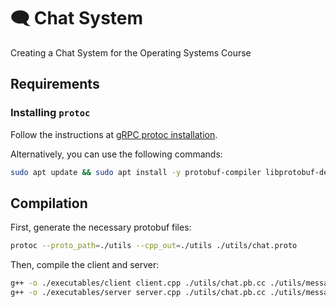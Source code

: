 # 🗨️ Chat System

Creating a Chat System for the Operating Systems Course

## Requirements

### Installing `protoc`

Follow the instructions at [gRPC protoc installation](https://grpc.io/docs/protoc-installation/).

Alternatively, you can use the following commands:

```bash
sudo apt update && sudo apt install -y protobuf-compiler libprotobuf-dev
```

## Compilation

First, generate the necessary protobuf files:

```bash
protoc --proto_path=./utils --cpp_out=./utils ./utils/chat.proto
```

Then, compile the client and server:

```bash
g++ -o ./executables/client client.cpp ./utils/chat.pb.cc ./utils/message.cpp ./utils/constants.h -lprotobuf
g++ -o ./executables/server server.cpp ./utils/chat.pb.cc ./utils/message.cpp ./utils/constants.h -lpthread -lprotobuf
```